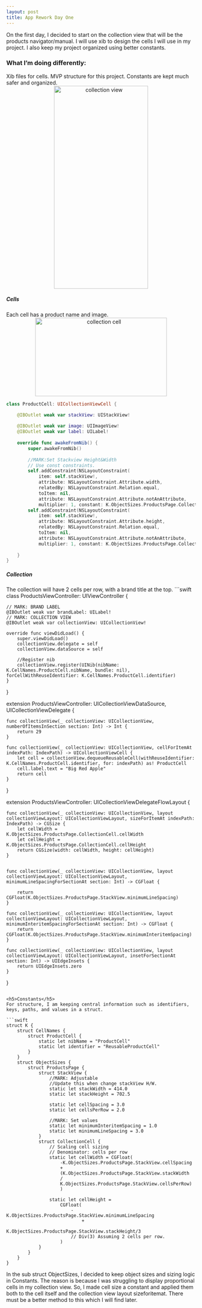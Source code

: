 ```yaml
---
layout: post
title: App Rework Day One
---
```



On the first day, I decided to start on the collection view that will be the products navigator/manual. I will use xib to design the cells I will use in my project. I also keep my project organized using better constants.

<h3>What I’m doing differently:</h3>
Xib files for cells.
MVP structure for this project.
Constants are kept much safer and organized.

<div align="center">
<img src="{{ site.baseurl }}/images/10_5_2020/collection_view.png" alt="collection view" width="250" height="538"/>
</div>

<h5>Cells</h5>
Each cell has a product name and image. 

<div align="center">
<img src="{{ site.baseurl }}/images/10_5_2020/collection_cell.png" alt="collection cell" width="350" height="208"/>
</div>

```swift
class ProductCell: UICollectionViewCell {

    @IBOutlet weak var stackView: UIStackView!
    
    @IBOutlet weak var image: UIImageView!
    @IBOutlet weak var label: UILabel!
    
    override func awakeFromNib() {
        super.awakeFromNib()
     
        //MARK:Set Stackview Height&Width
        // Use const constraints.
        self.addConstraint(NSLayoutConstraint(
            item: self.stackView!,
            attribute: NSLayoutConstraint.Attribute.width,
            relatedBy: NSLayoutConstraint.Relation.equal,
            toItem: nil,
            attribute: NSLayoutConstraint.Attribute.notAnAttribute,
            multiplier: 1, constant: K.ObjectSizes.ProductsPage.CollectionCell.cellWidth))
        self.addConstraint(NSLayoutConstraint(
            item: self.stackView!,
            attribute: NSLayoutConstraint.Attribute.height,
            relatedBy: NSLayoutConstraint.Relation.equal,
            toItem: nil,
            attribute: NSLayoutConstraint.Attribute.notAnAttribute,
            multiplier: 1, constant: K.ObjectSizes.ProductsPage.CollectionCell.cellHeight))
        
    }
}
```

<h5>Collection</h5>
The collection will have 2 cells per row, with a brand title at the top. 
```swift
class ProductsViewController: UIViewController {
    
    // MARK: BRAND LABEL
    @IBOutlet weak var brandLabel: UILabel!
    // MARK: COLLECTION VIEW
    @IBOutlet weak var collectionView: UICollectionView!
    
    override func viewDidLoad() {
        super.viewDidLoad()
        collectionView.delegate = self
        collectionView.dataSource = self
        
        //Register nib
        collectionView.register(UINib(nibName: K.CellNames.ProductCell.nibName, bundle: nil), forCellWithReuseIdentifier: K.CellNames.ProductCell.identifier)
    }
}


extension ProductsViewController: UICollectionViewDataSource, UICollectionViewDelegate {

    func collectionView(_ collectionView: UICollectionView, numberOfItemsInSection section: Int) -> Int {
        return 29
    }

    func collectionView(_ collectionView: UICollectionView, cellForItemAt indexPath: IndexPath) -> UICollectionViewCell {
        let cell = collectionView.dequeueReusableCell(withReuseIdentifier: K.CellNames.ProductCell.identifier, for: indexPath) as! ProductCell
        cell.label.text = "Big Red Apple"
        return cell
    }
}

extension ProductsViewController: UICollectionViewDelegateFlowLayout {

    func collectionView(_ collectionView: UICollectionView, layout collectionViewLayout: UICollectionViewLayout, sizeForItemAt indexPath: IndexPath) -> CGSize {
        let cellWidth = K.ObjectSizes.ProductsPage.CollectionCell.cellWidth
        let cellHeight = K.ObjectSizes.ProductsPage.CollectionCell.cellHeight
        return CGSize(width: cellWidth, height: cellHeight)
    }
    
    
    func collectionView(_ collectionView: UICollectionView, layout collectionViewLayout: UICollectionViewLayout, minimumLineSpacingForSectionAt section: Int) -> CGFloat {
        
        return CGFloat(K.ObjectSizes.ProductsPage.StackView.minimumLineSpacing)
    }
    
    func collectionView(_ collectionView: UICollectionView, layout collectionViewLayout: UICollectionViewLayout, minimumInteritemSpacingForSectionAt section: Int) -> CGFloat {
        return CGFloat(K.ObjectSizes.ProductsPage.StackView.minimumInteritemSpacing)
    }
    
    func collectionView(_ collectionView: UICollectionView, layout collectionViewLayout: UICollectionViewLayout, insetForSectionAt section: Int) -> UIEdgeInsets {
        return UIEdgeInsets.zero
    }
    
}
```

<h5>Constants</h5>
For structure, I am keeping central information such as identifiers, keys, paths, and values in a struct.

```swift
struct K {
    struct CellNames {
        struct ProductCell {
            static let nibName = "ProductCell"
            static let identifier = "ReusableProductCell"
        }
    }
    struct ObjectSizes {
        struct ProductsPage {
            struct StackView {
                //MARK: Adjustable
                //Update this when change stackView H/W.
                static let stackWidth = 414.0
                static let stackHeight = 702.5
                
                static let cellSpacing = 3.0
                static let cellsPerRow = 2.0
                
                //MARK: Set values
                static let minimumInteritemSpacing = 1.0
                static let minimumLineSpacing = 3.0
            }
            struct CollectionCell {
                // Scaling cell sizing
                // Denominator: cells per row
                static let cellWidth = CGFloat(
                    -K.ObjectSizes.ProductsPage.StackView.cellSpacing
                    +
                    (K.ObjectSizes.ProductsPage.StackView.stackWidth
                    /
                    K.ObjectSizes.ProductsPage.StackView.cellsPerRow)
                    )

                static let cellHeight =
                    CGFloat(
                        -K.ObjectSizes.ProductsPage.StackView.minimumLineSpacing
                            +
                        K.ObjectSizes.ProductsPage.StackView.stackHeight/3
                        // Div(3) Assuming 2 cells per row.
                    )
            }
        }
    }
}
```
In the sub struct ObjectSizes, I decided to keep object sizes and sizing logic in Constants. The reason is because I was struggling to display proportional cells in my collection view. So, I made cell size a constant and applied them both to the cell itself and the collection view layout sizeforitemat.
There must be a better method to this which I will find later. 





